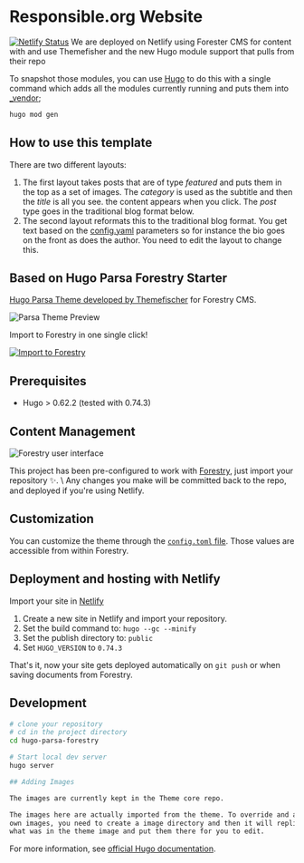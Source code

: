 # Responsible.org Website

[![Netlify Status](https://api.netlify.com/api/v1/badges/12828934-d238-42ed-beaf-c9de1e5c8c23/deploy-status)](https://app.netlify.com/sites/zen-ardinghelli-8cc957/deploys)
We are deployed on Netlify using Forester CMS for content with and use
Themefisher and the new Hugo module support that pulls from their repo

To snapshot those modules, you can use
[Hugo](https://gohugo.io/commands/hugo_mod_vendor/) to do this with a single
command which adds all the modules currently running and puts them into
[_vendor](_vendor);

```bash
hugo mod gen
```

## How to use this template

There are two different layouts:

1. The first layout takes posts that are of type *featured* and puts them in
   the top as a set of images. The *category* is used as the subtitle and then
   the *title* is all you see. the content appears when you click.
   The *post* type goes in the traditional blog format below.
2. The second layout reformats this to the traditional blog format. You get
   text based on the [config.yaml](config.yaml) parameters so for instance the
   bio goes on the front as does the author. You need to edit the layout to
   change this.

## Based on  Hugo Parsa Forestry Starter

[Hugo Parsa Theme developed by
Themefischer](https://github.com/themefisher/parsa-hugo) for Forestry CMS.

![Parsa Theme Preview](static/images/screenshot.jpg)

Import to Forestry in one single click!

[![Import to Forestry](https://assets.forestry.io/import-to-forestryK.svg)](https://app.forestry.io/quick-start?repo=forestryio/hugo-parsa-forestry&engine=hugo&version=0.74.3)

## Prerequisites

- Hugo > 0.62.2 (tested with 0.74.3)

## Content Management

![Forestry user interface](static/images/hugo-parsa-forestry.jpg)

This project has been pre-configured to work with
[Forestry](https://forestry.io), just import your repository ✨. \ Any changes
you make will be committed back to the repo, and deployed if you're using
Netlify.

## Customization

You can customize the theme through the [`config.toml`
file](https://github.com/forestryio/hugo-parsa-forestry/blob/master/config.toml).
Those values are accessible from within Forestry.

## Deployment and hosting with Netlify

Import your site in [Netlify](https://netlify.com)

1. Create a new site in Netlify and import your repository.
2. Set the build command to: `hugo --gc --minify`
3. Set the publish directory to: `public`
4. Set `HUGO_VERSION` to `0.74.3`

That's it, now your site gets deployed automatically on `git push` or when
saving documents from Forestry.

## Development

```bash
# clone your repository
# cd in the project directory
cd hugo-parsa-forestry

# Start local dev server
hugo server

## Adding Images

The images are currently kept in the Theme core repo.

The images here are actually imported from the theme. To override and add your
own images, you need to create a image directory and then it will replicate
what was in the theme image and put them there for you to edit.
```

For more information, see [official Hugo documentation](https://gohugo.io/getting-started/).
